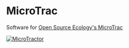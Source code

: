 # MicroTrac
Software for [Open Source Ecology's MicroTrac](http://opensourceecology.org/wiki/Tractor_Construction_Set_2017)



[![MicroTractor](http://rosagriculture.org/images/OSEMicroTractor.png)](https://www.youtube.com/watch?v=dGp4zrRpEs8)


